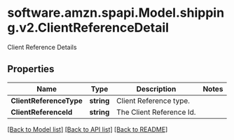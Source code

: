 # software.amzn.spapi.Model.shipping.v2.ClientReferenceDetail
Client Reference Details

## Properties

Name | Type | Description | Notes
------------ | ------------- | ------------- | -------------
**ClientReferenceType** | **string** | Client Reference type. | 
**ClientReferenceId** | **string** | The Client Reference Id. | 

[[Back to Model list]](../README.md#documentation-for-models) [[Back to API list]](../README.md#documentation-for-api-endpoints) [[Back to README]](../README.md)

